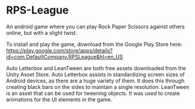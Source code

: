 # RPS-League
 An android game where you can play Rock Paper Scissors against others online, but with a slight twist.
 
 To install and play the game, download from the Google Play Store here: https://play.google.com/store/apps/details?id=com.DefaultCompany.RPSLeague&hl=en_US

Auto Letterbox and LeanTween are both free assets downloaded from the Unity Asset Store. Auto Letterbox assists in standardizing screen sizes of Android devices, as there are a huge variety of them. It does this through creating black bars on the sides to maintain a single resolution.
LeanTween is an asset that can be used for tweening objects. It was used to create animations for the UI elements in the game.
